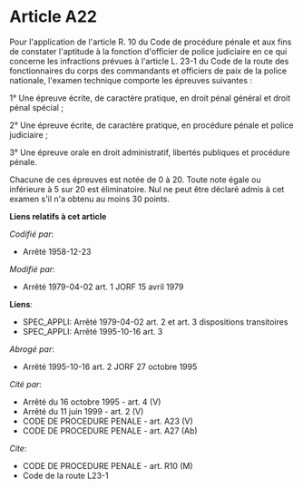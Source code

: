 # Article A22

Pour l'application de l'article R. 10 du Code de procédure pénale et aux fins de constater l'aptitude à la fonction
d'officier de police judiciaire en ce qui concerne les infractions prévues à l'article L. 23-1 du Code de la route des
fonctionnaires du corps des commandants et officiers de paix de la police nationale, l'examen technique comporte les épreuves
suivantes :

1° Une épreuve écrite, de caractère pratique, en droit pénal général et droit pénal spécial ;

2° Une épreuve écrite, de caractère pratique, en procédure pénale et police judiciaire ;

3° Une épreuve orale en droit administratif, libertés publiques et procédure pénale.

Chacune de ces épreuves est notée de 0 à 20. Toute note égale ou inférieure à 5 sur 20 est éliminatoire. Nul ne peut être
déclaré admis à cet examen s'il n'a obtenu au moins 30 points.

**Liens relatifs à cet article**

_Codifié par_:

  - Arrêté 1958-12-23

_Modifié par_:

  - Arrêté 1979-04-02 art. 1 JORF 15 avril 1979

**Liens**:

  - SPEC_APPLI: Arrêté 1979-04-02 art. 2 et art. 3 dispositions transitoires
  - SPEC_APPLI: Arrêté 1995-10-16 art. 3

_Abrogé par_:

  - Arrêté 1995-10-16 art. 2 JORF 27 octobre 1995

_Cité par_:

  - Arrêté du 16 octobre 1995 - art. 4 (V)
  - Arrêté du 11 juin 1999 - art. 2 (V)
  - CODE DE PROCEDURE PENALE - art. A23 (V)
  - CODE DE PROCEDURE PENALE - art. A27 (Ab)

_Cite_:

  - CODE DE PROCEDURE PENALE - art. R10 (M)
  - Code de la route L23-1
